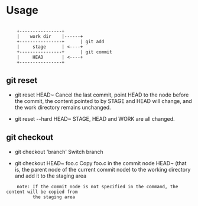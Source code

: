 
# Usage
```

    +----------------+   
    |    work dir    |------+ 
    +----------------+      | git add
    |     stage      | <----+
    +----------------+      | git commit
    |     HEAD       | <----+
    +----------------+

```

## git reset
- git reset HEAD~
    Cancel the last commit, point HEAD to the node before the commit, the content pointed to 
    by STAGE and HEAD will change, and the work directory remains unchanged. 

- git reset --hard HEAD~
    STAGE, HEAD and WORK are all changed.

## git checkout 
- git checkout 'branch'
    Switch branch

- git checkout HEAD~ foo.c
    Copy foo.c in the commit node HEAD~ (that is, the parent node of the current commit node) 
    to the working directory and add it to the staging area
```
    note: If the commit node is not specified in the command, the content will be copied from 
          the staging area
```

